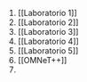 1. [[Laboratorio 1]]
2. [[Laboratorio 2]]
3. [[Laboratorio 3]]
4. [[Laboratorio 4]]
5. [[Laboratorio 5]]
6. [[OMNeT++]]
7. 